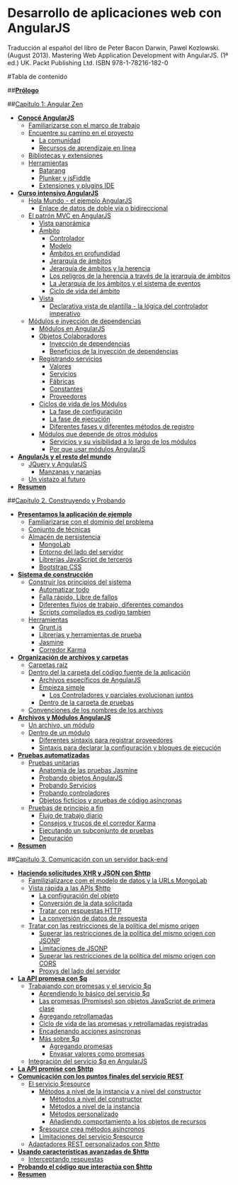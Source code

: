 Desarrollo de aplicaciones web con AngularJS
============================================

Traducción al español del libro de Peter Bacon Darwin, Pawel Kozlowski. (August 2013). Mastering Web Application Development with AngularJS. (1ª ed.) UK. Packt Publishing Ltd. ISBN 978-1-78216-182-0


#Tabla de contenido

##[**Prólogo**]()

##[Capítulo 1: Angular Zen]()

- [**Conocé AngularJS**]()
  - [Familiarizarse con el marco de trabajo]()
  - [Encuentre su camino en el proyecto]()
    - [La comunidad]()
    - [Recursos de aprendizaje en línea]()
  - [Bibliotecas y extensiones]()
  - [Herramientas]()
    - [Batarang]()
    - [Plunker y jsFiddle]()
    - [Extensiones y plugins IDE]()
- [**Curso intensivo AngularJS**]()
  - [Hola Mundo - el ejemplo AngularJS]()
    - [Enlace de datos de doble vía o bidireccional]()
  - [El patrón MVC en AngularJS]()
    - [Vista panorámica]()
    - [Ámbito]()
      - [Controlador]()
      - [Modelo]()
      - [Ámbitos en profundidad]()
      - [Jerarquía de ámbitos]()
      - [Jerarquía de ámbitos y la herencia]()
      - [Los peligros de la herencia a través de la jerarquía de ámbitos]()
      - [La Jerarquía de los ámbitos y el sistema de eventos]()
      - [Ciclo de vida del ámbito]()
    - [Vista]()
      - [Declarativa vista de plantilla - la lógica del controlador imperativo]()
  - [Módulos e inyección de dependencias]()
    - [Módulos en AngularJS]()
    - [Objetos Colaboradores]()
      - [Inyección de dependencias]()
      - [Beneficios de la inyección de dependencias]()
    - [Registrando servicios]()
      - [Valores]()
      - [Servicios]()
      - [Fábricas]()
      - [Constantes]()
      - [Proveedores]()
    - [Ciclos de vida de los Módulos]()
      - [La fase de configuración]()
      - [La fase de ejecución]()
      - [Diferentes fases y diferentes métodos de registro]()
    - [Módulos que depende de otros módulos]()
      - [Servicios y su visibilidad  a lo largo de los módulos]()
      - [Por que usar módulos AngularJS]()
- [**AngularJs y el resto del mundo**]()
  - [JQuery y AngularJS]()
    - [Manzanas y naranjas]()
  - [Un vistazo al futuro]()
- [**Resumen**]()


##[Capítulo 2.  Construyendo y Probando]()

- [**Presentamos la aplicación de ejemplo**]()
  - [Familiarizarse con el dominio del problema]()
  - [Conjunto de técnicas]()
  - [Almacén de persistencia]()
    - [MongoLab]()
    - [Entorno del lado del servidor]()
    - [Librerías JavaScript de terceros]()
    - [Bootstrap CSS]()
- [**Sistema de construcción**]()
  - [Construir los principios del sistema]()
    - [Automatizar todo]()  
    - [Falla rápido, Libre de fallos]()  
    - [Diferentes flujos de trabajo, diferentes comandos]()  
    - [Scripts compilados es codigo tambien]()  
  - [Herramientas]()
    - [Grunt.js]()
    - [Librerías y herramientas de prueba]()
    - [Jasmine]()
    - [Corredor Karma]()      
- [**Organización de archivos y carpetas**]()
  - [Carpetas raíz]()
  - [Dentro del la carpeta del código fuente de la aplicación]()
    - [Archivos específicos de AngularJS]()
    - [Empieza simple]()
      - [Los Controladores y parciales evolucionan juntos]()      
    - [Dentro de la carpeta de pruebas]()
  - [Convenciones de los nombres de los archivos]()
- [**Archivos y Módulos AngularJS**]()
  - [Un archivo, un módulo]()
  - [Dentro de un módulo]()
    - [Diferentes sintaxis para registrar proveedores]()
    - [Sintaxis para declarar la configuración y bloques de ejecución]()
- [**Pruebas automatizadas**]()
  - [Pruebas unitarias]()
    - [Anatomía de las pruebas Jasmine]()
    - [Probando objetos AngularJS]()
    - [Probando Servicios]()
    - [Probando controladores]()
    - [Objetos ficticios y pruebas de código asíncronas]()
  - [Pruebas de principio a fin]()
    - [Flujo de trabajo diario]()
    - [Consejos y trucos de el corredor Karma]()
    - [Ejecutando un subconjunto de pruebas]()
    - [Depuración]()      
- [**Resumen**]()


##[Capítulo 3. Comunicación con un servidor back-end]()

- [**Haciendo solicitudes XHR y JSON con $http**]()
  - [Familizializarce com el modelo de datos y la URLs MongoLab]()
  - [Vista rápida a las APIs $http]()
    - [La configuración del objeto]()
    - [Conversión de la data solicitada]()
    - [Tratar con respuestas HTTP]()
    - [La conversión de datos de respuesta]()        
  - [Tratar con las restricciones de la política del mismo origen]()
    - [Superar las restricciones de la política del mismo origen con JSONP]()  
    - [Limitaciones de JSONP]()  
    - [Superar las restricciones de la política del mismo origen con CORS]()  
    - [Proxys del lado del servidor]()  
- [**La API promesa con $q**]()
  - [Trabajando con promesas y el servicio $q]()
    - [Aprendiendo lo básico del servicio $q]()  
    - [Las promesas (Promises) son objetos JavaScript de primera clase]()  
    - [Agregando retrollamadas]()  
    - [Ciclo de vida de las promesas y retrollamadas registradas]()  
    - [Encadenando acciones asincronas]()  
    - [Más sobre $q]()
      - [Agregando promesas]()
      - [Envasar valores como promesas]()      
  - [Integración del servicio $q en AngularJS]()
- [**La API promise con $http**]()
- [**Comunicación con los puntos finales del servicio REST**]()
  - [El servicio $resource]()
    - [Métodos a nivel de la instancia y a nivel del constructor]()
      - [Métodos a nivel del constructor]()
      - [Métodos a nivel de la instancia]()
      - [Métodos personalizado]()
      - [Añadiendo comportamiento a los objetos de recursos]()
    - [$resource crea métodos asíncronos]()
    - [Limitaciones del servicio $resource]()
  - [Adaptadores REST personalizados con $http]()
- [**Usando características avanzadas de $http**]()
  - [Interceptando respuestas]()
- [**Probando el código que interactúa con $http**]()
- [**Resumen**]()